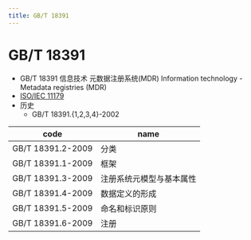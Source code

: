 ```yaml
---
title: GB/T 18391
---
```


# GB/T 18391

- GB/T 18391
  信息技术 元数据注册系统(MDR)
  Information technology - Metadata registries (MDR)
- [ISO/IEC 11179](https://en.wikipedia.org/wiki/ISO/IEC_11179)
- 历史
  - GB/T 18391.{1,2,3,4}-2002

| code              | name                     |
| ----------------- | ------------------------ |
| GB/T 18391.2-2009 | 分类                     |
| GB/T 18391.1-2009 | 框架                     |
| GB/T 18391.3-2009 | 注册系统元模型与基本属性 |
| GB/T 18391.4-2009 | 数据定义的形成           |
| GB/T 18391.5-2009 | 命名和标识原则           |
| GB/T 18391.6-2009 | 注册                     |
